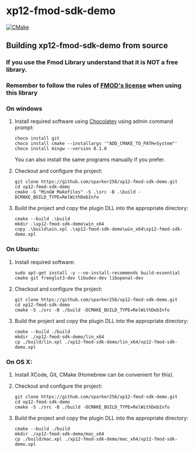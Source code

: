 xp12-fmod-sdk-demo
=========================

[![CMake](https://github.com/sparker256/xp12-fmod-sdk-demo/actions/workflows/cmake.yml/badge.svg)](https://github.com/sparker256/xp12-fmod-sdk-demo/actions/workflows/cmake.yml)

## Building xp12-fmod-sdk-demo from source

### If you use the Fmod Library understand that it is NOT a free library.

### Remember to follow the rules of [FMOD's license](https://www.fmod.com/licensing) when using this library


### On windows

1.  Install required software using [Chocolatey](https://chocolatey.org/) using admin command prompt:

    ```
    choco install git
    choco install cmake --installargs '"ADD_CMAKE_TO_PATH=System"' 
    choco install mingw --version 8.1.0
    ```

    You can also install the same programs manually if you prefer.

2.  Checkout and configure the project:

    ```
    git clone https://github.com/sparker256/xp12-fmod-sdk-demo.git
    cd xp12-fmod-sdk-demo
    cmake -G "MinGW Makefiles" -S .\src -B .\build -DCMAKE_BUILD_TYPE=RelWithDebInfo
    ```

3.  Build the project and copy the plugin DLL into the appropriate directory:

    ```
    cmake --build .\build
    mkdir .\xp12-fmod-sdk-demo\win_x64
    copy .\build\win.xpl .\xp12-fmod-sdk-demo\win_x64\xp12-fmod-sdk-demo.xpl
    ```

### On Ubuntu:

1. Install required software:

   ```
   sudo apt-get install -y --no-install-recommends build-essential cmake git freeglut3-dev libudev-dev libopenal-dev

   ```

2. Checkout and configure the project:

   ```
   git clone https://github.com/sparker256/xp12-fmod-sdk-demo.git
   cd xp12-fmod-sdk-demo
   cmake -S ./src -B ./build -DCMAKE_BUILD_TYPE=RelWithDebInfo
   ```

3. Build the project and copy the plugin DLL into the appropriate directory:

   ```
   cmake --build ./build
   mkdir ./xp12-fmod-sdk-demo/lin_x64
   cp ./build/lin.xpl ./xp12-fmod-sdk-demo/lin_x64/xp12-fmod-sdk-demo.xpl
   ```

### On OS X:

1. Install XCode, Git, CMake (Homebrew can be convenient for this).

2. Checkout and configure the project:

   ```
   git clone https://github.com/sparker256/xp12-fmod-sdk-demo.git
   cd xp12-fmod-sdk-demo
   cmake -S ./src -B ./build -DCMAKE_BUILD_TYPE=RelWithDebInfo
   ```

3. Build the project and copy the plugin DLL into the appropriate directory:

   ```
   cmake --build ./build
   mkdir ./xp12-fmod-sdk-demo/mac_x64
   cp ./build/mac.xpl ./xp12-fmod-sdk-demo/mac_x64/xp12-fmod-sdk-demo.xpl
   ```
